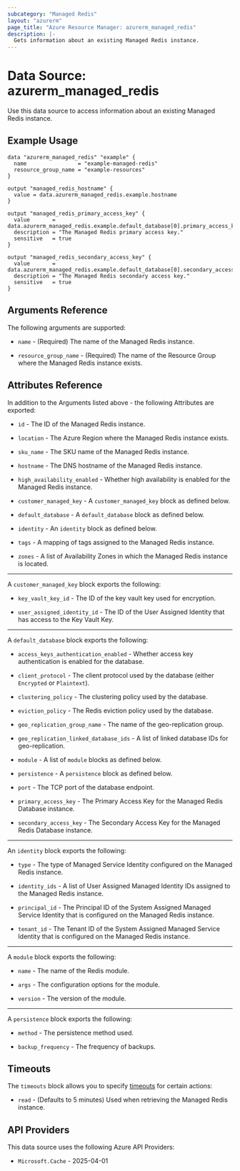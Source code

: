 ```yaml
---
subcategory: "Managed Redis"
layout: "azurerm"
page_title: "Azure Resource Manager: azurerm_managed_redis"
description: |-
  Gets information about an existing Managed Redis instance.
---
```


# Data Source: azurerm_managed_redis

Use this data source to access information about an existing Managed Redis instance.

## Example Usage

```hcl
data "azurerm_managed_redis" "example" {
  name                = "example-managed-redis"
  resource_group_name = "example-resources"
}

output "managed_redis_hostname" {
  value = data.azurerm_managed_redis.example.hostname
}

output "managed_redis_primary_access_key" {
  value       = data.azurerm_managed_redis.example.default_database[0].primary_access_key
  description = "The Managed Redis primary access key."
  sensitive   = true
}

output "managed_redis_secondary_access_key" {
  value       = data.azurerm_managed_redis.example.default_database[0].secondary_access_key
  description = "The Managed Redis secondary access key."
  sensitive   = true
}
```

## Arguments Reference

The following arguments are supported:

* `name` - (Required) The name of the Managed Redis instance.

* `resource_group_name` - (Required) The name of the Resource Group where the Managed Redis instance exists.

## Attributes Reference

In addition to the Arguments listed above - the following Attributes are exported:

* `id` - The ID of the Managed Redis instance.

* `location` - The Azure Region where the Managed Redis instance exists.

* `sku_name` - The SKU name of the Managed Redis instance.

* `hostname` - The DNS hostname of the Managed Redis instance.

* `high_availability_enabled` - Whether high availability is enabled for the Managed Redis instance.

* `customer_managed_key` - A `customer_managed_key` block as defined below.

* `default_database` - A `default_database` block as defined below.

* `identity` - An `identity` block as defined below.

* `tags` - A mapping of tags assigned to the Managed Redis instance.

* `zones` - A list of Availability Zones in which the Managed Redis instance is located.

---

A `customer_managed_key` block exports the following:

* `key_vault_key_id` - The ID of the key vault key used for encryption.

* `user_assigned_identity_id` - The ID of the User Assigned Identity that has access to the Key Vault Key.

---

A `default_database` block exports the following:

* `access_keys_authentication_enabled` - Whether access key authentication is enabled for the database.

* `client_protocol` - The client protocol used by the database (either `Encrypted` or `Plaintext`).

* `clustering_policy` - The clustering policy used by the database.

* `eviction_policy` - The Redis eviction policy used by the database.

* `geo_replication_group_name` - The name of the geo-replication group.

* `geo_replication_linked_database_ids` - A list of linked database IDs for geo-replication.

* `module` - A list of `module` blocks as defined below.

* `persistence` - A `persistence` block as defined below.

* `port` - The TCP port of the database endpoint.

* `primary_access_key` - The Primary Access Key for the Managed Redis Database instance.

* `secondary_access_key` - The Secondary Access Key for the Managed Redis Database instance.

---

An `identity` block exports the following:

* `type` - The type of Managed Service Identity configured on the Managed Redis instance.

* `identity_ids` - A list of User Assigned Managed Identity IDs assigned to the Managed Redis instance.

* `principal_id` - The Principal ID of the System Assigned Managed Service Identity that is configured on the Managed Redis instance.

* `tenant_id` - The Tenant ID of the System Assigned Managed Service Identity that is configured on the Managed Redis instance.

---

A `module` block exports the following:

* `name` - The name of the Redis module.

* `args` - The configuration options for the module.

* `version` - The version of the module.

---

A `persistence` block exports the following:

* `method` - The persistence method used.

* `backup_frequency` - The frequency of backups.

## Timeouts

The `timeouts` block allows you to specify [timeouts](https://www.terraform.io/language/resources/syntax#operation-timeouts) for certain actions:

* `read` - (Defaults to 5 minutes) Used when retrieving the Managed Redis instance.

## API Providers
<!-- This section is generated, changes will be overwritten -->
This data source uses the following Azure API Providers:

* `Microsoft.Cache` - 2025-04-01
